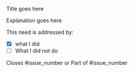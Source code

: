 Title goes here

Explanation goes here

This need is addressed by:

- [x] what I did
- [ ] What I did not do

Closes #issue_number or Part of #issue_number
